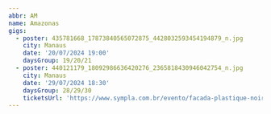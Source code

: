 ```yaml
---
abbr: AM
name: Amazonas
gigs:
  - poster: 435781668_17873840565072875_4428032593454194879_n.jpg
    city: Manaus
    date: '20/07/2024 19:00'
    daysGroup: 19/20/21
  - poster: 440121179_18092986636420276_2365818430946042754_n.jpg
    city: Manaus
    date: '29/07/2024 18:30'
    daysGroup: 28/29/30
    ticketsUrl: 'https://www.sympla.com.br/evento/facada-plastique-noir-em-manaus/2440978'
---
```


